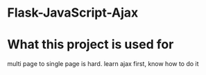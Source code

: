 # Flask-JavaScript-Ajax
<h1>What this project is used for</h1>
<p>multi page to single page is hard. learn ajax first, know how to do it</p>

<!--
    TODO: write about
    1. confused about connecting JS, Ajax, FLASK
    2. confused about knowing the difference between using jsonify vs json.dumps in Flask and why we use JSON.parse() in JS
    3. Initialize an XMLHTTP request in JS
    4. Updating child elements within a parent element and avoid the mistake of having a breakspace.

>
